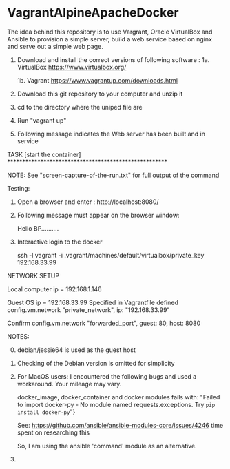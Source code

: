 # VagrantAlpineApacheDocker

The idea behind this repository is to use Vargrant, Oracle VirtualBox and Ansible to
provision a simple server, build a web service based on nginx and serve out a
simple web page.

1. Download and install the correct versions of following software :
   1a. VirtualBox 
       https://www.virtualbox.org/
   
   1b. Vagrant 
       https://www.vagrantup.com/downloads.html

2. Download this git repository to your computer and unzip it

3. cd to the directory where the uniped file are

4. Run "vagrant up"

5. Following message indicates the Web server has been built and in service

TASK [start the container] *****************************************************

NOTE: See "screen-capture-of-the-run.txt" for full output of the command


Testing:

1. Open a browser and enter :
http://localhost:8080/


2. Following message must appear on the browser window:

   Hello BP..........

3. Interactive login to the docker

   ssh -l vagrant  -i .vagrant/machines/default/virtualbox/private_key 192.168.33.99




NETWORK SETUP

Local computer ip = 192.168.1.146

Guest OS ip = 192.168.33.99
     Specified in Vagrantfile
     defined config.vm.network "private_network", ip: "192.168.33.99"

Confirm
   config.vm.network "forwarded_port", guest: 80, host: 8080



   



NOTES:

0. debian/jessie64 is used as the guest host
1. Checking of the Debian version is omitted for simplicity
2. For MacOS users:
   I encountered the following bugs and used a workaround. Your mileage may vary.

   docker_image, docker_container and docker modules fails with:
   "Failed to import docker-py - No module named requests.exceptions. Try `pip install docker-py`"}

   See: https://github.com/ansible/ansible-modules-core/issues/4246
        time spent on researching this

   So, I am using the ansible 'command' module as an alternative.
3.
